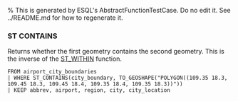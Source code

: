% This is generated by ESQL's AbstractFunctionTestCase. Do no edit it. See ../README.md for how to regenerate it.

### ST CONTAINS
Returns whether the first geometry contains the second geometry.
This is the inverse of the [ST_WITHIN](https://www.elastic.co/docs/reference/elasticsearch/query-languages/esql/functions-operators/spatial-functions#esql-st_within) function.

```esql
FROM airport_city_boundaries
| WHERE ST_CONTAINS(city_boundary, TO_GEOSHAPE("POLYGON((109.35 18.3, 109.45 18.3, 109.45 18.4, 109.35 18.4, 109.35 18.3))"))
| KEEP abbrev, airport, region, city, city_location
```
